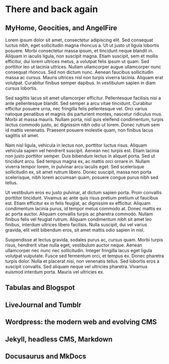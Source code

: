 # There and back again


<div class="content-2-col" markdown>

<div class="header-2-col" markdown>

## MyHome, Geocities, and AngelFire


</div>

<div class="body-2-col" markdown>

Lorem ipsum dolor sit amet, consectetur adipiscing elit. Sed consequat luctus nibh, eget sollicitudin magna rhoncus a. Ut ut justo ut ligula lobortis posuere. Morbi consectetur massa ipsum, et tincidunt neque blandit in. Aliquam in iaculis ligula, non suscipit magna. Etiam suscipit, sem et mollis efficitur, dui lorem ultrices metus, a volutpat felis ipsum ut quam. Sed porttitor leo ut lacinia ultrices. Nullam ullamcorper augue ullamcorper nunc consequat rhoncus. Sed non dictum nunc. Aenean faucibus sollicitudin massa ac cursus. Mauris ultrices nisl non turpis viverra lacinia. Aliquam erat volutpat. Curabitur finibus semper dapibus. In vestibulum sapien in diam cursus lobortis.

Sed sagittis lacus sit amet ullamcorper efficitur. Pellentesque facilisis nisi a ante pellentesque blandit. Sed semper a arcu vitae tincidunt. Curabitur efficitur posuere urna, nec fringilla felis pellentesque vel. Orci varius natoque penatibus et magnis dis parturient montes, nascetur ridiculus mus. Morbi at massa mauris. Nullam porta, nisl quis eleifend condimentum, turpis lectus commodo justo, ac dignissim nibh odio ut lorem. Donec rutrum sem id mattis venenatis. Praesent posuere molestie quam, non finibus lacus sagittis sit amet.

Nam nisl ligula, vehicula in lectus non, porttitor luctus risus. Aliquam vehicula sapien vel hendrerit suscipit. Aenean nec turpis est. Etiam lacinia non justo porttitor semper. Duis bibendum lectus in aliquet porta. Sed ut tincidunt arcu. Sed tempus magna ex, ac mattis orci ornare in. Nullam viverra tempor lorem, in pulvinar arcu iaculis eget. Sed scelerisque sollicitudin ex, sit amet rutrum libero. Donec suscipit, massa non porta scelerisque, nibh lorem accumsan quam, posuere congue purus nibh sed tellus.

Ut vestibulum eros eu justo pulvinar, at dictum sapien porta. Proin convallis porttitor tincidunt. Vivamus ac ante quis risus pretium pretium ut faucibus est. Etiam efficitur ex in felis feugiat, ac dignissim ex efficitur. Aliquam condimentum lacinia purus, id tempor metus commodo at. Donec mattis ex ac porta auctor. Aliquam convallis turpis ac pharetra commodo. Nullam finibus felis vel feugiat rutrum. Aliquam condimentum nibh sit amet leo finibus, interdum ultrices libero facilisis. Nulla suscipit, dui vel varius gravida, elit velit bibendum eros, sit amet mattis odio sapien in nisl.

Suspendisse at lectus gravida, sodales purus ac, cursus quam. Morbi turpis risus, hendrerit vitae nulla eget, vestibulum auctor neque. Aenean ullamcorper nec nunc nec sollicitudin. Integer fringilla lacus eget ligula volutpat vulputate. Fusce sed fermentum orci, et tempus ex. Donec pharetra turpis dolor. Nulla et placerat nisi, non venenatis tellus. Sed lobortis eros a suscipit convallis. Sed aliquam neque vel ultricies pharetra. Vivamus euismod interdum porta. Mauris vel ultricies ex. 

</div>

</div>

## Tabulas and Blogspot

## LiveJournal and Tumblr

## Wordpress: the modern web and evolving CMS

## Jekyll, headless CMS, Markdown

## Docusaurus and MkDocs
